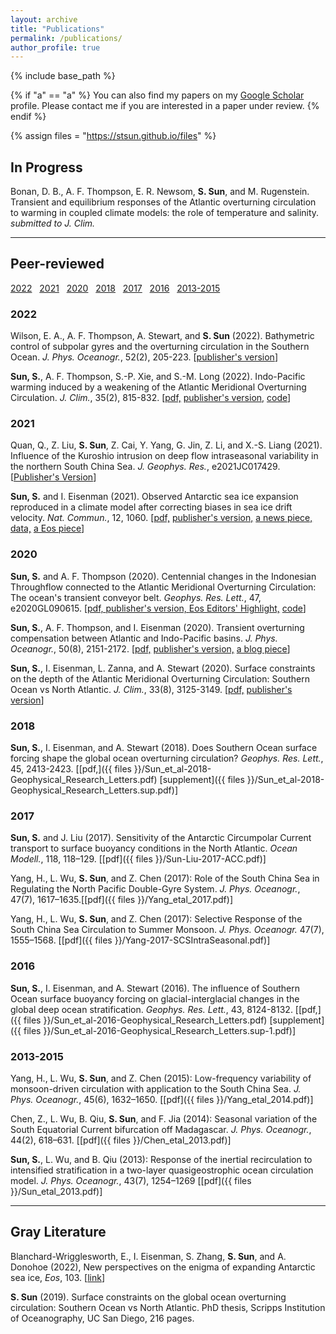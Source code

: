 ```yaml
---
layout: archive
title: "Publications"
permalink: /publications/
author_profile: true
---
```


{% include base_path %}

{% if "a" == "a" %}
  You can also find my papers on my [Google Scholar](https://scholar.google.com/citations?user=IJMEC2EAAAAJ&hl=en) profile. Please contact me if you are interested in a paper under review.
{% endif %}

{% assign files = "https://stsun.github.io/files" %}

## In Progress

Bonan, D. B., A. F. Thompson, E. R. Newsom, **S. Sun**, and M. Rugenstein. Transient and equilibrium responses of the Atlantic overturning circulation to warming in coupled climate models: the role of temperature and salinity. *submitted to J. Clim.*

<!--
Yang, H., **S. Sun**, Z. Chen, K. Ma, X. Ma, Z. Jing, B. Gan, and L. Wu. In-situ observations reveal deep imprints of oceanic submesoscale fronts on mid-latitude atmosphere. *submitted.*
-->

***
## Peer-reviewed
 
[2022](#2022) &nbsp; [2021](#2021) &nbsp; [2020](#2020) &nbsp; [2018](#2018) &nbsp; [2017](#2017) &nbsp; [2016](#2016) &nbsp; [2013-2015](#2013-2015)

### 2022

Wilson, E. A., A. F. Thompson, A. Stewart, and **S. Sun** (2022). Bathymetric control of subpolar gyres and the overturning circulation in the Southern Ocean. *J. Phys. Oceanogr.*, 52(2), 205-223. [[publisher's version](https://doi.org/10.1175/JPO-D-21-0136.1)]

**Sun, S.**, A. F. Thompson, S.-P. Xie, and S.-M. Long (2022). Indo-Pacific warming induced by a weakening of the Atlantic Meridional Overturning Circulation. *J. Clim.*, 35(2), 815-832. [[pdf,]({{files}}/Sun-Thompson-Xie-Long-2022-JClim.pdf) [publisher's version,](https://doi.org/10.1175/JCLI-D-21-0346.1) [code](https://doi.org/10.6084/m9.figshare.16308111)]

### 2021

Quan, Q., Z. Liu, **S. Sun**, Z. Cai, Y. Yang, G. Jin, Z. Li, and X.-S. Liang (2021). Influence of the Kuroshio intrusion on deep flow intraseasonal variability in the northern South China Sea.  *J. Geophys. Res.*, e2021JC017429. [[Publisher's Version](https://doi.org/10.1029/2021JC017429)]

**Sun, S.** and I. Eisenman (2021). Observed Antarctic sea ice expansion reproduced in a climate model after correcting biases in sea ice drift velocity. *Nat. Commun.*, 12, 1060. [[pdf,]({{files}}/Sun-Eisenman-2021-NCOMMS.pdf)  [publisher's version,](https://doi.org/10.1038/s41467-021-21412-z)  [a news piece,](https://scripps.ucsd.edu/news/simulation-vs-reality-researchers-modify-climate-model-explain-expanding-antarctic-sea-ice) [data,](https://doi.org/10.6084/m9.figshare.12857672.v3) [a Eos piece](https://doi.org/10.1029/2022EO220076)]

### 2020

**Sun, S.** and A. F. Thompson (2020). Centennial changes in the Indonesian Throughflow connected to the Atlantic Meridional Overturning Circulation: The ocean's transient conveyor belt. *Geophys. Res. Lett.*, 47,  e2020GL090615. [[pdf, ]({{files}}/Sun-Thompson-2020-GRL-ITF.pdf) [publisher's version, ](https://doi.org/10.1029/2020GL090615) [Eos Editors' Highlight,](https://eos.org/editor-highlights/what-causes-centennial-changes-in-the-indonesian-throughflow) [code](https://doi.org/10.6084/m9.figshare.12903086)]

**Sun, S.**, A. F. Thompson, and I. Eisenman (2020). Transient overturning compensation between Atlantic and Indo-Pacific basins. *J. Phys. Oceanogr.*, 50(8), 2151-2172.  [[pdf,]({{files}}/Sun-Thompson-Eisenman-2020-JPO.pdf)  [publisher's version,](https://doi.org/10.1175/JPO-D-20-0060.1)  [a blog piece](https://ocean2climate.org/2020/06/25/compensating-change-in-the-indo-pacific-moc-in-response-to-the-atlantic-moc-slowdown/)] 

**Sun, S.**, I. Eisenman, L. Zanna, and A. Stewart (2020). Surface constraints on the depth of the Atlantic Meridional Overturning Circulation: Southern Ocean vs North Atlantic. *J. Clim.*, 33(8), 3125-3149. [[pdf,]({{files}}/Sun-Eisenman-Zanna-Stewart-inpress-2020.pdf)  [publisher's version](https://doi.org/10.1175/JCLI-D-19-0546.1)]

### 2018

**Sun, S.**, I. Eisenman, and A. Stewart (2018). Does Southern Ocean surface forcing shape the global ocean overturning circulation? *Geophys. Res. Lett.*, 45, 2413-2423. [[pdf,]({{ files }}/Sun_et_al-2018-Geophysical_Research_Letters.pdf)  [supplement]({{ files }}/Sun_et_al-2018-Geophysical_Research_Letters.sup.pdf)]

### 2017

**Sun, S.** and J. Liu (2017). Sensitivity of the Antarctic Circumpolar Current transport to surface buoyancy conditions in the North Atlantic. *Ocean Modell.*, 118, 118–129. [[pdf]({{ files }}/Sun-Liu-2017-ACC.pdf)]

Yang, H., L. Wu, **S. Sun**, and Z. Chen (2017): Role of the South China Sea in Regulating the North Pacific Double-Gyre System. *J. Phys. Oceanogr.*, 47(7), 1617–1635.[[pdf]({{ files }}/Yang_etal_2017.pdf)]

Yang, H., L. Wu, **S. Sun**, and Z. Chen (2017): Selective Response of the South China Sea Circulation to Summer Monsoon. *J. Phys. Oceanogr.* 47(7), 1555–1568. [[pdf]({{ files }}/Yang-2017-SCSIntraSeasonal.pdf)]

### 2016

**Sun, S.**, I. Eisenman, and A. Stewart (2016). The influence of Southern Ocean surface buoyancy forcing on glacial-interglacial changes in the global deep ocean stratification. *Geophys. Res. Lett.*, 43, 8124-8132. [[pdf,]({{ files }}/Sun_et_al-2016-Geophysical_Research_Letters.pdf)  [supplement]({{ files }}/Sun_et_al-2016-Geophysical_Research_Letters.sup-1.pdf)]

### 2013-2015

Yang, H., L. Wu, **S. Sun**, and Z. Chen (2015): Low-frequency variability of monsoon-driven circulation with application to the South China Sea. *J. Phys. Oceanogr.*, 45(6), 1632–1650. [[pdf]({{ files }}/Yang_etal_2014.pdf)]

Chen, Z., L. Wu, B. Qiu, **S. Sun**, and F. Jia (2014): Seasonal variation of the South Equatorial Current bifurcation off Madagascar. *J. Phys. Oceanogr.*, 44(2), 618–631. [[pdf]({{ files }}/Chen_etal_2013.pdf)]

**Sun, S.**, L. Wu, and B. Qiu (2013): Response of the inertial recirculation to intensified stratification in a two-layer quasigeostrophic ocean circulation model. *J. Phys. Oceanogr.*, 43(7), 1254–1269 [[pdf]({{ files }}/Sun_etal_2013.pdf)]


***

## Gray Literature

Blanchard-Wrigglesworth, E., I. Eisenman, S. Zhang, **S. Sun**, and A. Donohoe (2022), New perspectives on the enigma of expanding Antarctic sea ice, *Eos*, 103. [[link](https://doi.org/10.1029/2022EO220076)]

**S. Sun** (2019). Surface constraints on the global ocean overturning circulation: Southern Ocean vs North Atlantic. PhD thesis, Scripps Institution of Oceanography, UC San Diego, 216 pages.




<!---
## In-prep or submitted


-->

